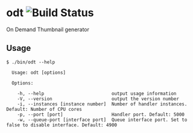 odt ![Build Status](https://travis-ci.org/komola/odt.svg)
===

On Demand Thumbnail generator

Usage
-----

```
$ ./bin/odt --help

  Usage: odt [options]

  Options:

    -h, --help                         output usage information
    -V, --version                      output the version number
    -i, --instances [instance number]  Number of handler instances. Default: Number of CPU cores
    -p, --port [port]                  Handler port. Default: 5000
    -w, --queue-port [interface port]  Queue interface port. Set to false to disable interface. Default: 4900
```
